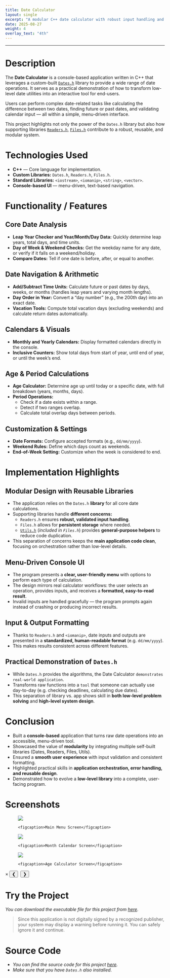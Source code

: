 ```yaml
---
title: Date Calculator
layout: single
excerpt: "A modular C++ date calculator with robust input handling and user-friendly console navigation."
date: 2025-08-27
weight: 4
overlay_text: "4th"
---
```

---
# Description
The **Date Calculator** is a console-based application written in C++ that leverages a custom-built [`Dates.h`](/CppLibs/Dates/) library to provide a wide range of date operations. It serves as a practical demonstration of how to transform low-level date utilities into an interactive tool for end-users.

Users can perform complex date-related tasks like calculating the difference between two dates, finding future or past dates, and validating calendar input — all within a simple, menu-driven interface.

This project highlights not only the power of the `Dates.h` library but also how supporting libraries [`Readers.h`](/CppLibs/Readers/), [`Files.h`](/CppLibs/Files/) contribute to a robust, reusable, and modular system.

# Technologies Used
- **C++** — Core language for implementation.
- **Custom Libraries:** `Dates.h`, `Readers.h`, `Files.h`.
- **Standard Libraries:** `<iostream>`, `<iomanip>`, `<string>`, `<vector>`.
- **Console-based UI** — menu-driven, text-based navigation.

# Functionality / Features
## Core Date Analysis
- **Leap Year Checker and Year/Month/Day Data:** Quickly determine leap years, total days, and time units.
- **Day of Week & Weekend Checks:** Get the weekday name for any date, or verify if it falls on a weekend/holiday.
- **Compare Dates:** Tell if one date is before, after, or equal to another.

## Date Navigation & Arithmetic
- **Add/Subtract Time Units:** Calculate future or past dates by days, weeks, or months (handles leap years and varying month lengths).
- **Day Order in Year:** Convert a “day number” (e.g., the 200th day) into an exact date.
- **Vacation Tools:** Compute total vacation days (excluding weekends) and calculate return dates automatically.

## Calendars & Visuals
- **Monthly and Yearly Calendars:** Display formatted calendars directly in the console.
- **Inclusive Counters:** Show total days from start of year, until end of year, or until the week’s end.

## Age & Period Calculations
- **Age Calculator:** Determine age up until today or a specific date, with full breakdown (years, months, days).
- **Period Operations:**
  - Check if a date exists within a range.
  - Detect if two ranges overlap.
  - Calculate total overlap days between periods.

## Customization & Settings
- **Date Formats:** Configure accepted formats (e.g., `dd/mm/yyyy`).
- **Weekend Rules:** Define which days count as weekends.
- **End-of-Week Setting:** Customize when the week is considered to end.

# Implementation Highlights
## Modular Design with Reusable Libraries
- The application relies on the `Dates.h` **library** for all core date calculations.
- Supporting libraries handle **different concerns:**
  - `Readers.h` ensures **robust, validated input handling**.
  - `Files.h` allows for **persistent storage** where needed.
  - [`Utils.h`](/CppLibs/Utils/) (*included in `Files.h`*) provides **general-purpose helpers** to reduce code duplication.
- This separation of concerns keeps the **main application code clean**, focusing on orchestration rather than low-level details.

## Menu-Driven Console UI
- The program presents a **clear, user-friendly menu** with options to perform each type of calculation.
- The design mirrors real calculator workflows: the user selects an operation, provides inputs, and receives a **formatted, easy-to-read result**.
- Invalid inputs are handled gracefully — the program prompts again instead of crashing or producing incorrect results.

## Input & Output Formatting
- Thanks to `Readers.h` and `<iomanip>`, date inputs and outputs are presented in a **standardized, human-readable format** (e.g. `dd/mm/yyyy`).
- This makes results consistent across different features.

## Practical Demonstration of `Dates.h`
- While `Dates.h` provides the algorithms, the Date Calculator `demonstrates real-world application`.
- Transforms raw functions into a `tool` that someone can actually use day-to-day (e.g. checking deadlines, calculating due dates).
- This separation of library vs. app shows skill in **both low-level problem solving** and **high-level system design**.

# Conclusion
- Built a **console-based** application that turns raw date operations into an accessible, menu-driven tool.
- Showcased the value of **modularity** by integrating multiple self-built libraries (Dates, Readers, Files, Utils).
- Ensured a **smooth user experience** with input validation and consistent formatting.
- Highlighted practical skills in **application orchestration, error handling, and reusable design**.
- Demonstrated how to evolve a **low-level library** into a complete, user-facing program.

# Screenshots
<div class="screenshots-grid">
  <figure>
    <img src="../../assets/images/screenshots/CppConsoleApps/Date_Calculator/Main-Menu-Screen.png">
  
    <figcaption>Main Menu Screen</figcaption>
  </figure>

  <figure>
    <img src="../../assets/images/screenshots/CppConsoleApps/Date_Calculator/Month-Calendar-Screen.png">
  
    <figcaption>Month Calendar Screen</figcaption>
  </figure>

  <figure>
    <img src="../../assets/images/screenshots/CppConsoleApps/Date_Calculator/Age-Calculator-Screen.png">
  
    <figcaption>Age Calculator Screen</figcaption>
  </figure>
</div>

<div class="lightbox" id="lightbox">
  <span class="close">&times;</span>
  <button class="prev">&#10094;</button>
  <img class="lightbox-image" src="" alt="">
  <button class="next">&#10095;</button>
  <div class="lightbox-caption"></div>
</div>

<script src="../../assets/js/screenshot-image-overlay.js"></script>

# Try the Project
*You can download the executable file for this project from [here](https://drive.google.com/uc?export=download&id=1UNpDipV8uJR6GA_8G-KGRzdBRf4tiqLv).*

> Since this application is not digitally signed by a recognized publisher, your system may display a warning before running it. You can safely ignore it and continue.

# Source Code
- *You can find the source code for this project [here](https://gist.github.com/AbdulrahmanMohammadSalem/44b3f6229f5aa95ceb84214f2b56c787).*
- *Make sure that you have `Dates.h` also installed.*
